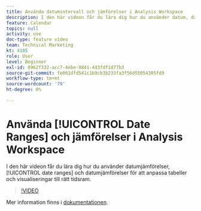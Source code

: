 ```yaml
---
title: Använda datumintervall och jämförelser i Analysis Workspace
description: I den här videon får du lära dig hur du använder datum, datumintervall och datumjämförelser för att anpassa tabeller och visualiseringar till rätt tidsram.
feature: Calendar
topics: null
activity: use
doc-type: feature video
team: Technical Marketing
kt: 4105
role: User
level: Beginner
exl-id: 0962f332-acc7-4ebe-9841-4d3fdf1d77b3
source-git-commit: fe861dfd541c1b9cb3b233fa3f56d55054305fd9
workflow-type: tm+mt
source-wordcount: '79'
ht-degree: 0%

---
```


# Använda [!UICONTROL Date Ranges] och jämförelser i Analysis Workspace

I den här videon får du lära dig hur du använder datumjämförelser, [!UICONTROL date ranges] och datumjämförelser för att anpassa tabeller och visualiseringar till rätt tidsram.

>[!VIDEO](https://video.tv.adobe.com/v/30753/?quality=12)

Mer information finns i [dokumentationen](https://experienceleague.adobe.com/docs/analytics/analyze/analysis-workspace/components/calendar-date-ranges/calendar.html).
